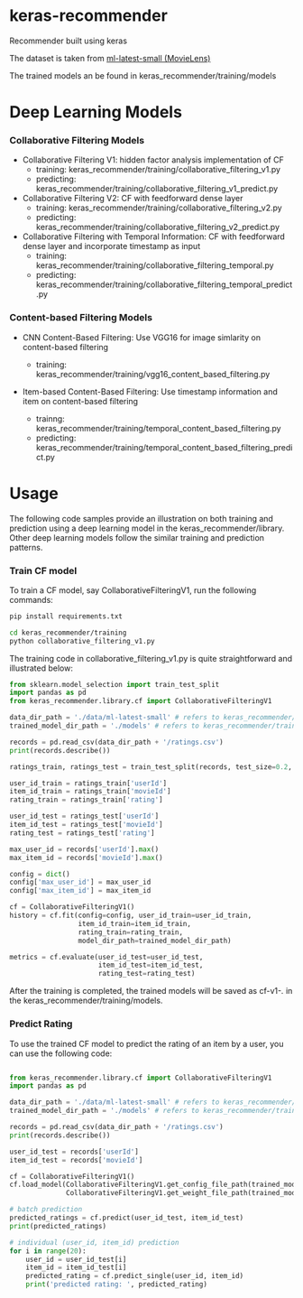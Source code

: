 # keras-recommender

Recommender built using keras

The dataset is taken from  [ml-latest-small (MovieLens)](https://grouplens.org/datasets/movielens/)

The trained models an be found in keras_recommender/training/models

# Deep Learning Models

### Collaborative Filtering Models

* Collaborative Filtering V1: hidden factor analysis implementation of CF
    * training: keras_recommender/training/collaborative_filtering_v1.py
    * predicting: keras_recommender/training/collaborative_filtering_v1_predict.py
* Collaborative Filtering V2: CF with feedforward dense layer
    * training: keras_recommender/training/collaborative_filtering_v2.py
    * predicting: keras_recommender/training/collaborative_filtering_v2_predict.py
* Collaborative Filtering with Temporal Information: CF with feedforward dense layer and incorporate timestamp as input
    * training: keras_recommender/training/collaborative_filtering_temporal.py
    * predicting: keras_recommender/training/collaborative_filtering_temporal_predict.py
    
### Content-based Filtering Models

* CNN Content-Based Filtering: Use VGG16 for image simlarity on content-based filtering
    * training: keras_recommender/training/vgg16_content_based_filtering.py
    
* Item-based Content-Based Filtering: Use timestamp information and item on content-based filtering
    * trainng: keras_recommender/training/temporal_content_based_filtering.py
    * predicting: keras_recommender/training/temporal_content_based_filtering_predict.py
    
# Usage

The following code samples provide an illustration on both training and prediction using a deep 
learning model in the keras_recommender/library. Other deep learning models follow the similar
training and prediction patterns.

### Train CF model

To train a CF model, say CollaborativeFilteringV1, run the following commands:

```bash
pip install requirements.txt

cd keras_recommender/training
python collaborative_filtering_v1.py 
```

The training code in collaborative_filtering_v1.py is quite straightforward and illustrated below:

```python
from sklearn.model_selection import train_test_split
import pandas as pd
from keras_recommender.library.cf import CollaborativeFilteringV1

data_dir_path = './data/ml-latest-small' # refers to keras_recommender/training/data/ml-latest-small folder
trained_model_dir_path = './models' # refers to keras_recommender/training/models folder

records = pd.read_csv(data_dir_path + '/ratings.csv')
print(records.describe())

ratings_train, ratings_test = train_test_split(records, test_size=0.2, random_state=0)

user_id_train = ratings_train['userId']
item_id_train = ratings_train['movieId']
rating_train = ratings_train['rating']

user_id_test = ratings_test['userId']
item_id_test = ratings_test['movieId']
rating_test = ratings_test['rating']

max_user_id = records['userId'].max()
max_item_id = records['movieId'].max()

config = dict()
config['max_user_id'] = max_user_id
config['max_item_id'] = max_item_id

cf = CollaborativeFilteringV1()
history = cf.fit(config=config, user_id_train=user_id_train,
                 item_id_train=item_id_train,
                 rating_train=rating_train,
                 model_dir_path=trained_model_dir_path)

metrics = cf.evaluate(user_id_test=user_id_test,
                      item_id_test=item_id_test,
                      rating_test=rating_test)

```

After the training is completed, the trained models will be saved as cf-v1-*.* in the keras_recommender/training/models.

### Predict Rating

To use the trained CF model to predict the rating of an item by a user, you can use the following code:

```python

from keras_recommender.library.cf import CollaborativeFilteringV1
import pandas as pd

data_dir_path = './data/ml-latest-small' # refers to keras_recommender/training/data/ml-latest-small folder
trained_model_dir_path = './models' # refers to keras_recommender/training/models folder

records = pd.read_csv(data_dir_path + '/ratings.csv')
print(records.describe())

user_id_test = records['userId']
item_id_test = records['movieId']

cf = CollaborativeFilteringV1()
cf.load_model(CollaborativeFilteringV1.get_config_file_path(trained_model_dir_path),
              CollaborativeFilteringV1.get_weight_file_path(trained_model_dir_path))

# batch prediction
predicted_ratings = cf.predict(user_id_test, item_id_test)
print(predicted_ratings)

# individual (user_id, item_id) prediction
for i in range(20):
    user_id = user_id_test[i]
    item_id = item_id_test[i]
    predicted_rating = cf.predict_single(user_id, item_id)
    print('predicted rating: ', predicted_rating)
```


